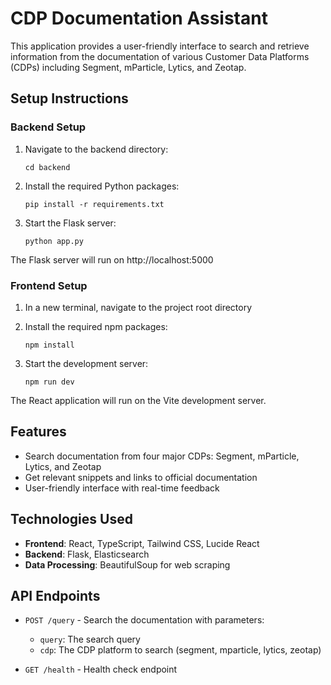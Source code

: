 # CDP Documentation Assistant

This application provides a user-friendly interface to search and retrieve information from the documentation of various Customer Data Platforms (CDPs) including Segment, mParticle, Lytics, and Zeotap.

## Setup Instructions

### Backend Setup

1. Navigate to the backend directory:
   ```
   cd backend
   ```

2. Install the required Python packages:
   ```
   pip install -r requirements.txt
   ```

3. Start the Flask server:
   ```
   python app.py
   ```

The Flask server will run on http://localhost:5000

### Frontend Setup

1. In a new terminal, navigate to the project root directory

2. Install the required npm packages:
   ```
   npm install
   ```

3. Start the development server:
   ```
   npm run dev
   ```

The React application will run on the Vite development server.

## Features

- Search documentation from four major CDPs: Segment, mParticle, Lytics, and Zeotap
- Get relevant snippets and links to official documentation
- User-friendly interface with real-time feedback

## Technologies Used

- **Frontend**: React, TypeScript, Tailwind CSS, Lucide React
- **Backend**: Flask, Elasticsearch
- **Data Processing**: BeautifulSoup for web scraping

## API Endpoints

- `POST /query` - Search the documentation with parameters:
  - `query`: The search query
  - `cdp`: The CDP platform to search (segment, mparticle, lytics, zeotap)

- `GET /health` - Health check endpoint